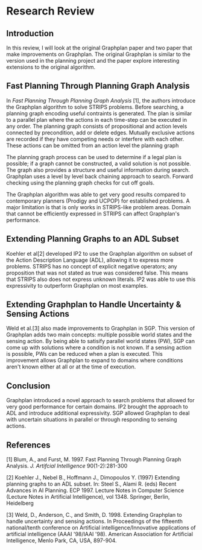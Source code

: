 # Research Review

## Introduction

In this review, I will look at the original Graphplan paper and two paper that make improvements on Graphplan.  The original Graphplan is similar to the version used in the planning project and the paper explore  interesting extensions to the original algorithm.

## Fast Planning Through Planning Graph Analysis

In *Fast Planning Through Planning Graph Analysis* [1], the authors introduce the Graphplan algorithm to solve STRIPS problems.  Before searching, a planning graph encoding useful contraints is generated.  The plan is similar to a parallel plan where the actions in each time-step can be executed in any order. The planning graph consists of propositional and action levels connected by precondition, add or delete edges.  Mutually exclusive actions are recorded if they have competing needs or interfere with each other.  These actions can be omitted from an action level the planning graph

The planning graph process can be used to determine if a legal plan is possible; if a graph cannot be constructed, a valid solution is not possible. The graph also provides a structure and useful information during search.  Graphplan uses a level by level back chaining approach to search.  Forward checking using the planning graph checks for cut off goals.

The Graphplan algorithm was able to get very good results compared to contemporary planners (Prodigy and UCPOP) for established problems.  A major limitation is that is only works in STRIPS-like problem areas. Domain that cannot be efficiently expressed in STRIPS can affect Graphplan's performance.

## Extending Planning Graphs to an ADL Subset

Koehler et al[2] developed IP2 to use the Graphplan algorithm on subset of the Action Description Language (ADL), allowing it to express more problems.  STRIPS has no concept of explicit negative operators; any proposition that was not stated as true was considered false.  This means that STRIPS also does not express unknown literals.  IP2 was able to use this expressivity to outperform Graphplan on most examples.

## Extending Graphplan to Handle Uncertainty & Sensing Actions

Weld et al.[3] also made improvements to Graphplan in SGP.  This version of Graphplan adds two main concepts: multiple possible world states and the sensing action.  By being able to satisify parallel world states (PW), SGP can come up with solutions where a condition is not known.  If a sensing action is possible, PWs can be reduced when a plan is executed. This improvement allows Graphplan to expand to domains where conditions aren't known either at all or at the time of execution.

## Conclusion

Graphplan introduced a novel approach to search problems that allowed for very good performance for certain domains.  IP2 brought the approach to ADL and introduce additional expressivity.  SGP allowed Graphplan to deal with uncertain situations in parallel or through responding to sensing actions.

## References
[1] Blum, A., and Furst, M. 1997.   Fast Planning Through Planning Graph Analysis. *J. Artifcial Intelligence* 90(1-2):281-300

[2] Koehler J., Nebel B., Hoffmann J., Dimopoulos Y. (1997) Extending planning graphs to an ADL subset. In: Steel S., Alami R. (eds) Recent Advances in AI Planning. ECP 1997. Lecture Notes in Computer Science (Lecture Notes in Artificial Intelligence), vol 1348. Springer, Berlin, Heidelberg

[3] Weld, D., Anderson, C., and Smith, D. 1998. Extending Graphplan to handle uncertainty and sensing actions. In Proceedings of the fifteenth national/tenth conference on Artificial intelligence/Innovative applications of artificial intelligence (AAAI '98/IAAI '98). American Association for Artificial Intelligence, Menlo Park, CA, USA, 897-904.

